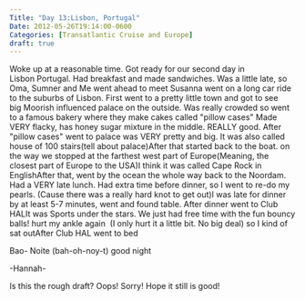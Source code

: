 ```yaml
---
Title: "Day 13:Lisbon, Portugal"
Date: 2012-05-26T19:14:00-0600
Categories: [Transatlantic Cruise and Europe]
draft: true
---
```


Woke up at a reasonable time. Got ready for our second day in
Lisbon Portugal. Had breakfast and made sandwiches. Was a little late,
so Oma, Sumner and Me went ahead to meet Susanna went on a long car ride
to the suburbs of Lisbon. First went to a pretty little town and got to
see big Moorish influenced palace on the outside. Was really crowded so
went to a famous bakery where they make cakes called "pillow cases" Made
VERY flacky, has honey sugar mixture in the middle. REALLY good. After
"pillow cases" went to palace was VERY pretty and big. It was also
called house of 100 stairs(tell about palace)After that started back to
the boat. on the way we stopped at the farthest west part of
Europe(Meaning, the closest part of Europe to the USA)I think it was
called Cape Rock in EnglishAfter that, went by the ocean the whole way
back to the Noordam. Had a VERY late lunch. Had extra time before
dinner, so I went to re-do my pearls. (Cause there was a really hard
knot to get out)I was late for dinner by at least 5-7 minutes, went and
found table. After dinner went to Club HALIt was Sports under the stars.
We just had free time with the fun bouncy balls! hurt my ankle again  (I
only hurt it a little bit. No big deal) so I kind of sat outAfter Club
HAL went to bed  

Bao- Noite (bah-oh-noy-t) good night  

-Hannah-  

Is this the rough draft? Oops! Sorry! Hope it still is good!
